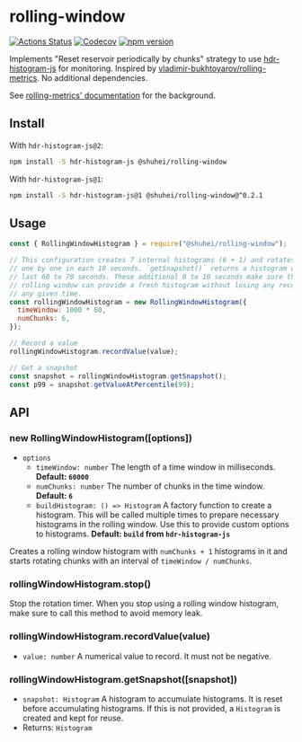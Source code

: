 # rolling-window

[![Actions Status](https://github.com/shuhei/rolling-window/workflows/NodeCI/badge.svg)](https://github.com/shuhei/rolling-window/actions)
[![Codecov](https://codecov.io/gh/shuhei/rolling-window/branch/master/graph/badge.svg)](https://codecov.io/gh/shuhei/rolling-window)
[![npm version](https://badge.fury.io/js/%40shuhei%2Frolling-window.svg)](https://badge.fury.io/js/%40shuhei%2Frolling-window)

Implements "Reset reservoir periodically by chunks" strategy to use [hdr-histogram-js](https://github.com/HdrHistogram/HdrHistogramJS) for monitoring. Inspired by [vladimir-bukhtoyarov/rolling-metrics](https://github.com/vladimir-bukhtoyarov/rolling-metrics). No additional dependencies.

See [rolling-metrics' documentation](https://github.com/vladimir-bukhtoyarov/rolling-metrics/blob/master/histograms.md) for the background.

## Install

With `hdr-histogram-js@2`:

```sh
npm install -S hdr-histogram-js @shuhei/rolling-window
```

With `hdr-histogram-js@1`:

```sh
npm install -S hdr-histogram-js@1 @shuhei/rolling-window@^0.2.1
```

## Usage

```js
const { RollingWindowHistogram } = require("@shuhei/rolling-window");

// This configuration creates 7 internal histograms (6 + 1) and rotates them
// one by one in each 10 seconds. `getSnapshot()` returns a histogram of the
// last 60 to 70 seconds. These additional 0 to 10 seconds make sure that the
// rolling window can provide a fresh histogram without losing any records at
// any given time.
const rollingWindowHistogram = new RollingWindowHistogram({
  timeWindow: 1000 * 60,
  numChunks: 6,
});

// Record a value
rollingWindowHistogram.recordValue(value);

// Get a snapshot
const snapshot = rollingWindowHistogram.getSnapshot();
const p99 = snapshot.getValueAtPercentile(99);
```

## API

### new RollingWindowHistogram([options])

- `options`
  - `timeWindow: number` The length of a time window in milliseconds. **Default: `60000`**
  - `numChunks: number` The number of chunks in the time window. **Default: `6`**
  - `buildHistogram: () => Histogram` A factory function to create a histogram. This will be called multiple times to prepare necessary histograms in the rolling window. Use this to provide custom options to histograms. **Default: `build` from `hdr-histogram-js`**

Creates a rolling window histogram with `numChunks + 1` histograms in it and starts rotating chunks with an interval of `timeWindow / numChunks`.

### rollingWindowHistogram.stop()

Stop the rotation timer. When you stop using a rolling window histogram, make sure to call this method to avoid memory leak.

### rollingWindowHistogram.recordValue(value)

- `value: number` A numerical value to record. It must not be negative.

### rollingWindowHistogram.getSnapshot([snapshot])

- `snapshot: Histogram` A histogram to accumulate histograms. It is reset before accumulating histograms. If this is not provided, a `Histogram` is created and kept for reuse.
- Returns: `Histogram`
